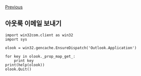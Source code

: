 [Previous](..)
##  아웃룩 이메일 보내기
```
import win32com.client as win32
import sys

olook = win32.gencache.EnsureDispatch('Outlook.Application')

for key in olook._prop_map_get_:
    print key
print(help(olook))
olook.Quit()
```